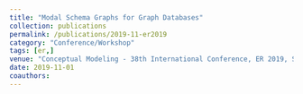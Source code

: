 ```yaml
---
title: "Modal Schema Graphs for Graph Databases"
collection: publications
permalink: /publications/2019-11-er2019
category: "Conference/Workshop"
tags: [er,]
venue: "Conceptual Modeling - 38th International Conference, ER 2019, Salvador, Brazil, November 4-7, 2019, Proceedings"
date: 2019-11-01
coauthors:
---
```

